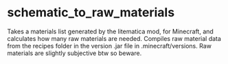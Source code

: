 # schematic_to_raw_materials
Takes a materials list generated by the litematica mod, for Minecraft, and calculates how many raw materials are needed. Compiles raw material data from the recipes folder in the version .jar file in .minecraft/versions. Raw materials are slightly subjective btw so beware.
